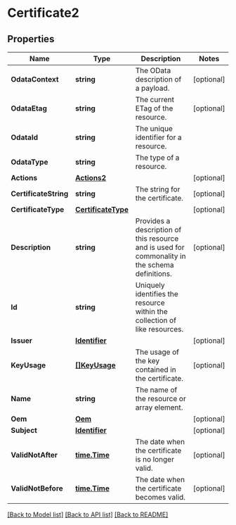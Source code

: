 # Certificate2

## Properties
Name | Type | Description | Notes
------------ | ------------- | ------------- | -------------
**OdataContext** | **string** | The OData description of a payload. | [optional] 
**OdataEtag** | **string** | The current ETag of the resource. | [optional] 
**OdataId** | **string** | The unique identifier for a resource. | 
**OdataType** | **string** | The type of a resource. | 
**Actions** | [**Actions2**](Actions_2.md) |  | [optional] 
**CertificateString** | **string** | The string for the certificate. | [optional] 
**CertificateType** | [**CertificateType**](CertificateType.md) |  | [optional] 
**Description** | **string** | Provides a description of this resource and is used for commonality  in the schema definitions. | [optional] 
**Id** | **string** | Uniquely identifies the resource within the collection of like resources. | 
**Issuer** | [**Identifier**](Identifier.md) |  | [optional] 
**KeyUsage** | [**[]KeyUsage**](KeyUsage.md) | The usage of the key contained in the certificate. | [optional] 
**Name** | **string** | The name of the resource or array element. | 
**Oem** | [**Oem**](Oem.md) |  | [optional] 
**Subject** | [**Identifier**](Identifier.md) |  | [optional] 
**ValidNotAfter** | [**time.Time**](time.Time.md) | The date when the certificate is no longer valid. | [optional] 
**ValidNotBefore** | [**time.Time**](time.Time.md) | The date when the certificate becomes valid. | [optional] 

[[Back to Model list]](../README.md#documentation-for-models) [[Back to API list]](../README.md#documentation-for-api-endpoints) [[Back to README]](../README.md)


